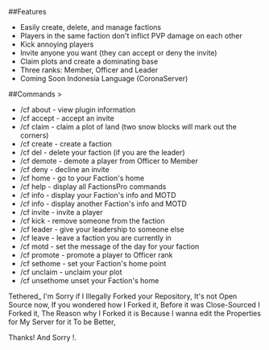 ##Features
* Easily create, delete, and manage factions
* Players in the same faction don't inflict PVP damage on each other
* Kick annoying players
* Invite anyone you want (they can accept or deny the invite)
* Claim plots and create a dominating base
* Three ranks: Member, Officer and Leader
* Coming Soon Indonesia Language (CoronaServer)

##Commands > 
* /cf about - view plugin information
* /cf accept - accept an invite
* /cf claim - claim a plot of land (two snow blocks will mark out the corners)
* /cf create - create a faction
* /cf del - delete your faction (if you are the leader)
* /cf demote <player> - demote a player from Officer to Member
* /cf deny - decline an invite
* /cf home - go to your Faction's home
* /cf help - display all FactionsPro commands
* /cf info - display your Faction's info and MOTD
* /cf info <faction> - display another Faction's info and MOTD
* /cf invite <player> - invite a player
* /cf kick <player> - remove someone from the faction
* /cf leader <player> - give your leadership to someone else
* /cf leave - leave a faction you are currently in
* /cf motd - set the message of the day for your faction
* /cf promote <player> - promote a player to Officer rank
* /cf sethome - set your Faction's home point
* /cf unclaim - unclaim your plot
* /cf unsethome unset your Faction's home

Tethered_ I'm Sorry if I Illegally Forked your Repository, It's not Open Source now,
If you wondered how I Forked it, Before it was Close-Sourced I Forked it,
The Reason why I Forked it is Because I wanna edit the Properties for My Server for it
To be Better,

Thanks! And Sorry !.
